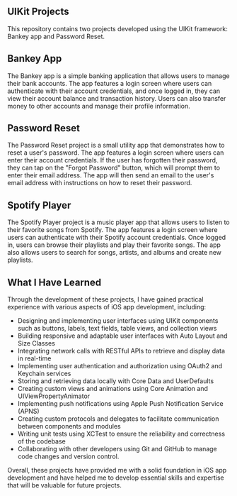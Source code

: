 ## UIKit Projects

This repository contains two projects developed using the UIKit framework: Bankey app and Password Reset.

## Bankey App

The Bankey app is a simple banking application that allows users to manage their bank accounts. The app features a login screen where users can authenticate with their account credentials, and once logged in, they can view their account balance and transaction history. Users can also transfer money to other accounts and manage their profile information.

## Password Reset

The Password Reset project is a small utility app that demonstrates how to reset a user's password. The app features a login screen where users can enter their account credentials. If the user has forgotten their password, they can tap on the "Forgot Password" button, which will prompt them to enter their email address. The app will then send an email to the user's email address with instructions on how to reset their password.

## Spotify Player

The Spotify Player project is a music player app that allows users to listen to their favorite songs from Spotify. The app features a login screen where users can authenticate with their Spotify account credentials. Once logged in, users can browse their playlists and play their favorite songs. The app also allows users to search for songs, artists, and albums and create new playlists.

## What I Have Learned

Through the development of these projects, I have gained practical experience with various aspects of iOS app development, including:

- Designing and implementing user interfaces using UIKit components such as buttons, labels, text fields, table views, and collection views
- Building responsive and adaptable user interfaces with Auto Layout and Size Classes
- Integrating network calls with RESTful APIs to retrieve and display data in real-time
- Implementing user authentication and authorization using OAuth2 and Keychain services
- Storing and retrieving data locally with Core Data and UserDefaults
- Creating custom views and animations using Core Animation and UIViewPropertyAnimator
- Implementing push notifications using Apple Push Notification Service (APNS)
- Creating custom protocols and delegates to facilitate communication between components and modules
- Writing unit tests using XCTest to ensure the reliability and correctness of the codebase
- Collaborating with other developers using Git and GitHub to manage code changes and version control.

Overall, these projects have provided me with a solid foundation in iOS app development and have helped me to develop essential skills and expertise that will be valuable for future projects.



